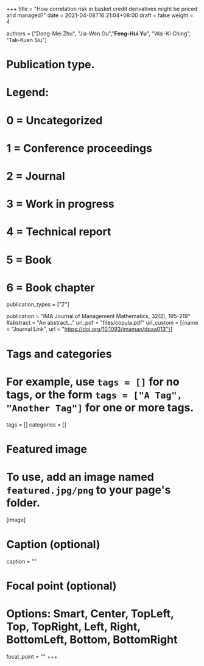 +++
title = "How correlation risk in basket credit derivatives might be priced and managed?"
date = 2021-04-08T16:21:04+08:00
draft = false
weight = 4

authors = ["Dong-Mei Zhu", "Jia-Wen Gu","**Feng-Hui Yu**", "Wai-Ki Ching",  "Tak-Kuen Siu"]

# Publication type.
# Legend:
# 0 = Uncategorized
# 1 = Conference proceedings
# 2 = Journal
# 3 = Work in progress
# 4 = Technical report
# 5 = Book
# 6 = Book chapter
publication_types = ["2"]

publication = "IMA Journal of Management Mathematics, 32(2), 195-219"
#abstract = "An abstract..."
url_pdf = "files/copula.pdf"
url_custom = [{name = "Journal Link", url = "https://doi.org/10.1093/imaman/dpaa013"}]

# Tags and categories
# For example, use `tags = []` for no tags, or the form `tags = ["A Tag", "Another Tag"]` for one or more tags.
tags = []
categories = []

# Featured image
# To use, add an image named `featured.jpg/png` to your page's folder. 
[image]
  # Caption (optional)
  caption = ""

  # Focal point (optional)
  # Options: Smart, Center, TopLeft, Top, TopRight, Left, Right, BottomLeft, Bottom, BottomRight
  focal_point = ""
+++
